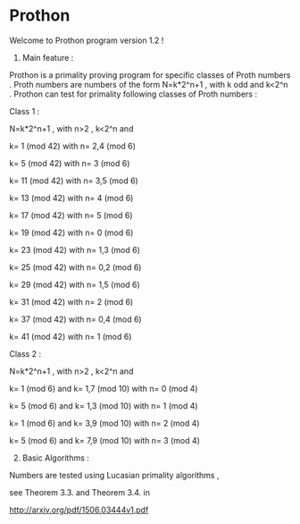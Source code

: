 Prothon
=======
 Welcome to Prothon program version 1.2 !


1) Main feature :

Prothon is a primality proving program for specific classes of Proth numbers .
Proth numbers are numbers of the form N=k*2^n+1 , with k odd and k<2^n .
Prothon can test for primality following classes of Proth numbers :

Class 1 :

N=k*2^n+1 , with n>2 , k<2^n and

k= 1 (mod 42) with n= 2,4 (mod 6)

k= 5 (mod 42) with n= 3 (mod 6)

k= 11 (mod 42) with n= 3,5 (mod 6)

k= 13 (mod 42) with n= 4 (mod 6)

k= 17 (mod 42) with n= 5 (mod 6)

k= 19 (mod 42) with n= 0 (mod 6)

k= 23 (mod 42) with n= 1,3 (mod 6)

k= 25 (mod 42) with n= 0,2 (mod 6)

k= 29 (mod 42) with n= 1,5 (mod 6)

k= 31 (mod 42) with n= 2 (mod 6)

k= 37 (mod 42) with n= 0,4 (mod 6)

k= 41 (mod 42) with n= 1 (mod 6)

Class 2 :

N=k*2^n+1 , with n>2 , k<2^n and

k= 1 (mod 6) and k= 1,7 (mod 10) with n= 0 (mod 4)

k= 5 (mod 6) and k= 1,3 (mod 10) with n= 1 (mod 4)

k= 1 (mod 6) and k= 3,9 (mod 10) with n= 2 (mod 4)

k= 5 (mod 6) and k= 7,9 (mod 10) with n= 3 (mod 4)


2) Basic Algorithms :

Numbers are tested using Lucasian primality algorithms ,

see Theorem 3.3. and Theorem 3.4. in

http://arxiv.org/pdf/1506.03444v1.pdf



